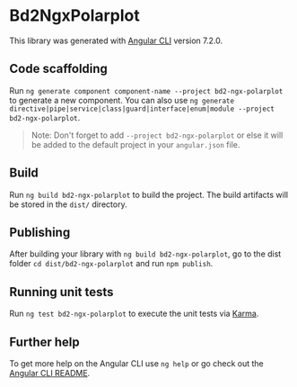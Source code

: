 # Bd2NgxPolarplot

This library was generated with [Angular CLI](https://github.com/angular/angular-cli) version 7.2.0.

## Code scaffolding

Run `ng generate component component-name --project bd2-ngx-polarplot` to generate a new component. You can also use `ng generate directive|pipe|service|class|guard|interface|enum|module --project bd2-ngx-polarplot`.
> Note: Don't forget to add `--project bd2-ngx-polarplot` or else it will be added to the default project in your `angular.json` file. 

## Build

Run `ng build bd2-ngx-polarplot` to build the project. The build artifacts will be stored in the `dist/` directory.

## Publishing

After building your library with `ng build bd2-ngx-polarplot`, go to the dist folder `cd dist/bd2-ngx-polarplot` and run `npm publish`.

## Running unit tests

Run `ng test bd2-ngx-polarplot` to execute the unit tests via [Karma](https://karma-runner.github.io).

## Further help

To get more help on the Angular CLI use `ng help` or go check out the [Angular CLI README](https://github.com/angular/angular-cli/blob/master/README.md).
